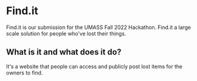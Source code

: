 <h1> Find.it </h1>
Find.it is our submission for the UMASS Fall 2022 Hackathon. Find.it a large scale solution for people who've lost their things. 

<h2> What is it and what does it do? </h2>
It's a website that people can access and publicly post lost items for the owners to find.

